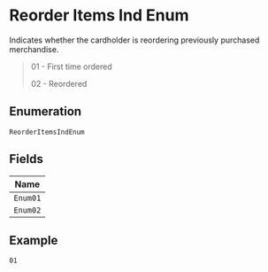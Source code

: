 
# Reorder Items Ind Enum

Indicates whether the cardholder is reordering previously purchased merchandise.

> 01 - First time ordered
> 
> 02 - Reordered

## Enumeration

`ReorderItemsIndEnum`

## Fields

| Name |
|  --- |
| `Enum01` |
| `Enum02` |

## Example

```
01
```

